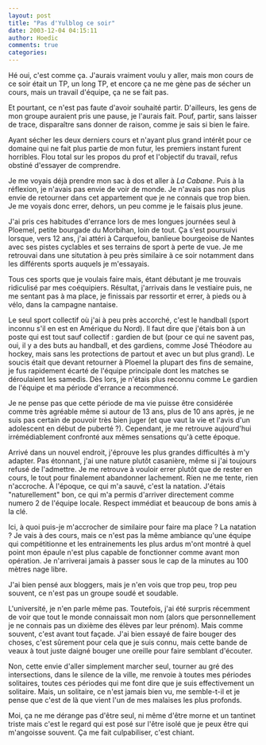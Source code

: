 ```yaml
---
layout: post
title: "Pas d'Yulblog ce soir"
date: 2003-12-04 04:15:11
author: Hoedic
comments: true
categories: 
---
```



Hé oui, c'est comme ça. J'aurais vraiment voulu y aller, mais mon cours de ce soir était un TP, un long TP, et encore ça ne me gène pas de sécher un cours, mais un travail d'équipe, ça ne se fait pas.

Et pourtant, ce n'est pas faute d'avoir souhaité partir. D'ailleurs, les gens de mon groupe auraient pris une pause, je l'aurais fait. Pouf, partir, sans laisser de trace, disparaître sans donner de raison, comme je sais si bien le faire.

Ayant sécher les deux derniers cours et n'ayant plus grand intérêt pour ce domaine qui ne fait plus partie de mon futur, les premiers instant furent horribles. Flou total sur les propos du prof et l'objectif du travail, refus obstiné d'essayer de comprendre.

Je me voyais déjà prendre mon sac à dos et aller à *La Cabane*. Puis à la réflexion, je n'avais pas envie de voir de monde. Je n'avais pas non plus envie de retourner dans cet appartement que je ne connais que trop bien. Je me voyais donc errer, dehors, un peu comme je le faisais plus jeune.

J'ai pris ces habitudes d'errance lors de mes longues journées seul à Ploemel, petite bourgade du Morbihan, loin de tout. Ça s'est poursuivi lorsque, vers 12 ans, j'ai attéri à Carquefou, banlieue bourgeoise de Nantes avec ses pistes cyclables et ses terrains de sport à perte de vue. Je me retrouvai dans une situtation à peu près similaire à ce soir notamment dans les différents sports auquels je m'essayais.

Tous ces sports que je voulais faire mais, étant débutant je me trouvais ridiculisé par mes coéquipiers. Résultat, j'arrivais dans le vestiaire puis, ne me sentant pas à ma place, je finissais par ressortir et errer, à pieds ou à vélo, dans la campagne nantaise.

Le seul sport collectif où j'ai à peu près accorché, c'est le handball (sport inconnu s'il en est en Amérique du Nord). Il faut dire que j'étais bon à un poste qui est tout sauf collectif : gardien de but (pour ce qui ne savent pas, oui, il y a des buts au handball, et des gardiens, comme José Théodore au hockey, mais sans les protections de partout et avec un but plus grand). Le soucis était que devant retourner à Ploemel la plupart des fins de semaine, je fus rapidement écarté de l'équipe principale dont les matches se déroulaient les samedis. Dès lors, je n'étais plus reconnu comme Le gardien de l'équipe et ma période d'errance a recommencé.

Je ne pense pas que cette période de ma vie puisse être considérée comme très agréable même si autour de 13 ans, plus de 10 ans après, je ne suis pas certain de pouvoir très bien juger (et que vaut la vie et l'avis d'un adolescent en début de puberté ?). Cependant, je me retrouve aujourd'hui irrémédiablement confronté aux mêmes sensations qu'à cette époque.

Arrivé dans un nouvel endroit, j'éprouve les plus grandes difficultés à m'y adapter. Pas étonnant, j'ai une nature plutôt casanière, même si j'ai toujours refusé de l'admettre. Je me retrouve à vouloir errer plutôt que de rester en cours, le tout pour finalement abandonner lachement. Rien ne me tente, rien n'accroche. À l'époque, ce qui m'a sauvé, c'est la natation. J'étais "naturellement" bon, ce qui m'a permis d'arriver directement comme numero 2 de l'équipe locale. Respect immédiat et beaucoup de bons amis à la clé.

Ici, à quoi puis-je m'accrocher de similaire pour faire ma place ? La natation ? Je vais à des cours, mais ce n'est pas la même ambiance qu'une équipe qui compétitionne et les entrainements les plus ardus m'ont montré à quel point mon épaule n'est plus capable de fonctionner comme avant mon opération. Je n'arriverai jamais à passer sous le cap de la minutes au 100 mètres nage libre.

J'ai bien pensé aux bloggers, mais je n'en vois que trop peu, trop peu souvent, ce n'est pas un groupe soudé et soudable.

L'université, je n'en parle même pas. Toutefois, j'ai été surpris récemment de voir que tout le monde connaissait mon nom (alors que personnellement je ne connais pas un dixième des élèves par leur prénom). Mais comme souvent, c'est avant tout façade. J'ai bien essayé de faire bouger des choses, c'est sûrement pour cela que je suis connu, mais cette bande de veaux à tout juste daigné bouger une oreille pour faire semblant d'écouter.

Non, cette envie d'aller simplement marcher seul, tourner au gré des intersections, dans le silence de la ville, me renvoie à toutes mes périodes solitaires, toutes ces périodes qui me font dire que je suis effectivement un solitaire. Mais, un solitaire, ce n'est jamais bien vu, me semble-t-il et je pense que c'est de là que vient l'un de mes malaises les plus profonds.

Moi, ça ne me dérange pas d'être seul, ni même d'être morne et un tantinet triste mais c'est le regard qui est posé sur l'être isolé que je peux être qui m'angoisse souvent. Ça me fait culpabiliser, c'est chiant.